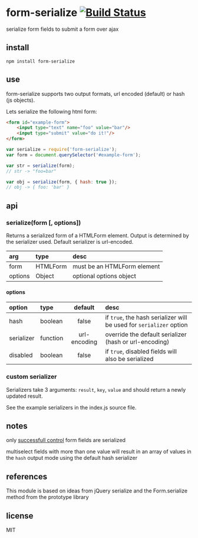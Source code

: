 # form-serialize [![Build Status](https://travis-ci.org/defunctzombie/form-serialize.png?branch=master)](https://travis-ci.org/defunctzombie/form-serialize)

serialize form fields to submit a form over ajax

## install

```shell
npm install form-serialize
```

## use

form-serialize supports two output formats, url encoded (default) or hash (js objects).

Lets serialize the following html form:
```html
<form id="example-form">
	<input type="text" name="foo" value="bar"/>
	<input type="submit" value="do it!"/>
</form>
```

```js
var serialize = require('form-serialize');
var form = document.querySelector('#example-form');

var str = serialize(form);
// str -> "foo=bar"

var obj = serialize(form, { hash: true });
// obj -> { foo: 'bar' }
```

## api

### serialize(form [, options])

Returns a serialized form of a HTMLForm element. Output is determined by the serializer used. Default serializer is url-encoded.

arg | type | desc
:--- | :--- | :---
form | HTMLForm | must be an HTMLForm element
options | Object | optional options object

#### options

option | type | default | desc
:--- | :--- | :---: | :---
hash | boolean | false | if `true`, the hash serializer will be used for `serializer` option
serializer | function | url-encoding | override the default serializer (hash or url-encoding)
disabled | boolean | false | if `true`, disabled fields will also be serialized

### custom serializer

Serializers take 3 arguments: `result`, `key`, `value` and should return a newly updated result.

See the example serializers in the index.js source file.

## notes

only [successfull control](http://www.w3.org/TR/html401/interact/forms.html#h-17.13.2) form fields are serialized

multiselect fields with more than one value will result in an array of values in the `hash` output mode using the default hash serializer

## references

This module is based on ideas from jQuery serialize and the Form.serialize method from the prototype library

## license

MIT
